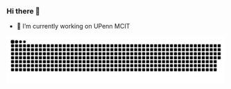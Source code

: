 ### Hi there 👋
- 🔭 I’m currently working on UPenn MCIT

![](https://raw.githubusercontent.com/Jasss23/gihubSNK/output/github-contribution-grid-snake.svg#gh-dark-mode-only)

<!--
**Jasss23/Jasss23** is a ✨ _special_ ✨ repository because its `README.md` (this file) appears on your GitHub profile.

Here are some ideas to get you started:

- 🔭 I’m currently working on ...
- 🌱 I’m currently learning ...
- 👯 I’m looking to collaborate on ...
- 🤔 I’m looking for help with ...
- 💬 Ask me about ...
- 📫 How to reach me: ...
- 😄 Pronouns: ...
- ⚡ Fun fact: ...
https://github.com/Jasss23/gihubSNK/blob/output/github-contribution-grid-snake.svg
-->


